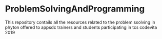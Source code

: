 # ProblemSolvingAndProgramming
This repository contails all the resources related  to the problem ssolving in phyton offered to appsdc trainers and students participating in tcs codevita 2019
